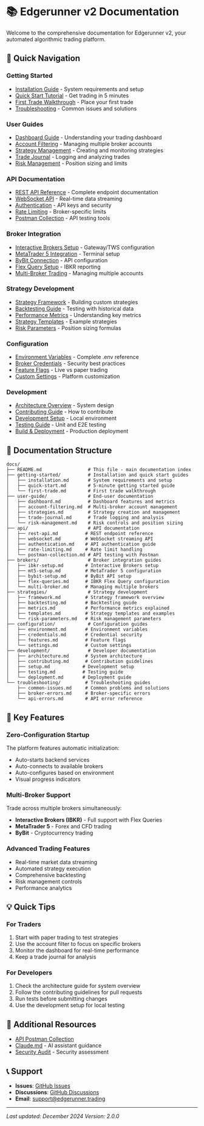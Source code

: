 # 📚 Edgerunner v2 Documentation

Welcome to the comprehensive documentation for Edgerunner v2, your automated algorithmic trading platform.

## 🎯 Quick Navigation

### Getting Started
- [Installation Guide](./getting-started/installation.md) - System requirements and setup
- [Quick Start Tutorial](./getting-started/quick-start.md) - Get trading in 5 minutes
- [First Trade Walkthrough](./getting-started/first-trade.md) - Place your first trade
- [Troubleshooting](./troubleshooting/common-issues.md) - Common issues and solutions

### User Guides
- [Dashboard Guide](./user-guide/dashboard.md) - Understanding your trading dashboard
- [Account Filtering](./user-guide/account-filtering.md) - Managing multiple broker accounts
- [Strategy Management](./user-guide/strategies.md) - Creating and monitoring strategies
- [Trade Journal](./user-guide/trade-journal.md) - Logging and analyzing trades
- [Risk Management](./user-guide/risk-management.md) - Position sizing and limits

### API Documentation
- [REST API Reference](./api/rest-api.md) - Complete endpoint documentation
- [WebSocket API](./api/websocket.md) - Real-time data streaming
- [Authentication](./api/authentication.md) - API keys and security
- [Rate Limiting](./api/rate-limiting.md) - Broker-specific limits
- [Postman Collection](./api/postman-collection.md) - API testing tools

### Broker Integration
- [Interactive Brokers Setup](./brokers/ibkr-setup.md) - Gateway/TWS configuration
- [MetaTrader 5 Integration](./brokers/mt5-setup.md) - Terminal setup
- [ByBit Connection](./brokers/bybit-setup.md) - API configuration
- [Flex Query Setup](./brokers/flex-queries.md) - IBKR reporting
- [Multi-Broker Trading](./brokers/multi-broker.md) - Managing multiple accounts

### Strategy Development
- [Strategy Framework](./strategies/framework.md) - Building custom strategies
- [Backtesting Guide](./strategies/backtesting.md) - Testing with historical data
- [Performance Metrics](./strategies/metrics.md) - Understanding key metrics
- [Strategy Templates](./strategies/templates.md) - Example strategies
- [Risk Parameters](./strategies/risk-parameters.md) - Position sizing formulas

### Configuration
- [Environment Variables](./configuration/environment.md) - Complete .env reference
- [Broker Credentials](./configuration/credentials.md) - Security best practices
- [Feature Flags](./configuration/features.md) - Live vs paper trading
- [Custom Settings](./configuration/settings.md) - Platform customization

### Development
- [Architecture Overview](./development/architecture.md) - System design
- [Contributing Guide](./development/contributing.md) - How to contribute
- [Development Setup](./development/setup.md) - Local environment
- [Testing Guide](./development/testing.md) - Unit and E2E testing
- [Build & Deployment](./development/deployment.md) - Production deployment

## 📖 Documentation Structure

```
docs/
├── README.md                 # This file - main documentation index
├── getting-started/          # Installation and quick start guides
│   ├── installation.md       # System requirements and setup
│   ├── quick-start.md        # 5-minute getting started guide
│   └── first-trade.md        # First trade walkthrough
├── user-guide/               # End-user documentation
│   ├── dashboard.md          # Dashboard features and metrics
│   ├── account-filtering.md  # Multi-broker account management
│   ├── strategies.md         # Strategy creation and management
│   ├── trade-journal.md      # Trade logging and analysis
│   └── risk-management.md    # Risk controls and position sizing
├── api/                      # API documentation
│   ├── rest-api.md          # REST endpoint reference
│   ├── websocket.md         # WebSocket streaming API
│   ├── authentication.md    # API authentication guide
│   ├── rate-limiting.md     # Rate limit handling
│   └── postman-collection.md # API testing with Postman
├── brokers/                  # Broker integration guides
│   ├── ibkr-setup.md        # Interactive Brokers setup
│   ├── mt5-setup.md         # MetaTrader 5 configuration
│   ├── bybit-setup.md       # ByBit API setup
│   ├── flex-queries.md      # IBKR Flex Query configuration
│   └── multi-broker.md      # Managing multiple brokers
├── strategies/               # Strategy development
│   ├── framework.md         # Strategy framework overview
│   ├── backtesting.md       # Backtesting guide
│   ├── metrics.md           # Performance metrics explained
│   ├── templates.md         # Strategy templates and examples
│   └── risk-parameters.md   # Risk management parameters
├── configuration/            # Configuration guides
│   ├── environment.md       # Environment variables
│   ├── credentials.md       # Credential security
│   ├── features.md          # Feature flags
│   └── settings.md          # Custom settings
├── development/              # Developer documentation
│   ├── architecture.md      # System architecture
│   ├── contributing.md      # Contribution guidelines
│   ├── setup.md            # Development setup
│   ├── testing.md          # Testing guide
│   └── deployment.md       # Deployment guide
└── troubleshooting/         # Troubleshooting guides
    ├── common-issues.md     # Common problems and solutions
    ├── broker-errors.md     # Broker-specific errors
    └── api-errors.md        # API error reference
```

## 🚀 Key Features

### Zero-Configuration Startup
The platform features automatic initialization:
- Auto-starts backend services
- Auto-connects to available brokers
- Auto-configures based on environment
- Visual progress indicators

### Multi-Broker Support
Trade across multiple brokers simultaneously:
- **Interactive Brokers (IBKR)** - Full support with Flex Queries
- **MetaTrader 5** - Forex and CFD trading
- **ByBit** - Cryptocurrency trading

### Advanced Trading Features
- Real-time market data streaming
- Automated strategy execution
- Comprehensive backtesting
- Risk management controls
- Performance analytics

## 💡 Quick Tips

### For Traders
1. Start with paper trading to test strategies
2. Use the account filter to focus on specific brokers
3. Monitor the dashboard for real-time performance
4. Keep a trade journal for analysis

### For Developers
1. Check the architecture guide for system overview
2. Follow the contributing guidelines for pull requests
3. Run tests before submitting changes
4. Use the development setup for local testing

## 🔗 Additional Resources

- [API Postman Collection](../Edgerunner_Backend_API_v2.postman_collection.json)
- [Claude.md](../CLAUDE.md) - AI assistant guidance
- [Security Audit](./archive/SECURITY_AUDIT_REPORT.md) - Security assessment

## 📞 Support

- **Issues**: [GitHub Issues](https://github.com/yourusername/edgerunner-v2/issues)
- **Discussions**: [GitHub Discussions](https://github.com/yourusername/edgerunner-v2/discussions)
- **Email**: support@edgerunner.trading

---

*Last updated: December 2024*
*Version: 2.0.0*